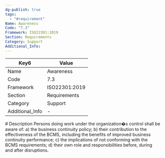 ```yaml
---
dg-publish: true
tags:
  - "#requirement"
Name: Awareness
Code: "7.3"
Framework: ISO22301:2019
Section: Requirements
Category: Support
Additional_Info: 
---
```


<div><table class="dataview table-view-table"><thead class="table-view-thead"><tr class="table-view-tr-header"><th class="table-view-th"><span>Key</span><span class="dataview small-text">6</span></th><th class="table-view-th"><span>Value</span></th></tr></thead><tbody class="table-view-tbody"><tr><td><span>Name</span></td><td><span>Awareness</span></td></tr><tr><td><span>Code</span></td><td><span>7.3</span></td></tr><tr><td><span>Framework</span></td><td><span>ISO22301:2019</span></td></tr><tr><td><span>Section</span></td><td><span>Requirements</span></td></tr><tr><td><span>Category</span></td><td><span>Support</span></td></tr><tr><td><span>Additional_Info</span></td><td><span>-</span></td></tr></tbody></table></div>
# Description
Persons doing work under the organization�s control shall be aware of: a) the business continuity policy; b) their contribution to the effectiveness of the BCMS, including the benefits of improved business continuity performance; c) the implications of not conforming with the BCMS requirements; d) their own role and responsibilities before, during and after disruptions. 
